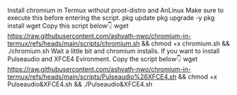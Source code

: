 Install chromium in Termux without proot-distro and AnLinux
Make sure to execute this before entering the script.
pkg update
pkg upgrade -y
pkg install wget
Copy this script below👇
wget https://raw.githubusercontent.com/ashvath-nwo/chromium-in-termux/refs/heads/main/scripts/chromium.sh && chmod +x chromium.sh && ./chromium.sh
Wait a little bit and chromium installs.
If you want to install Pulseaudio and XFCE4 Evironment. Copy the script below👇
wget https://raw.githubusercontent.com/ashvath-nwo/chromium-in-termux/refs/heads/main/scripts/Pulseaudio%26XFCE4.sh && chmod +x Pulseaudio&XFCE4.sh && ./Pulseaudio&XFCE4.sh
